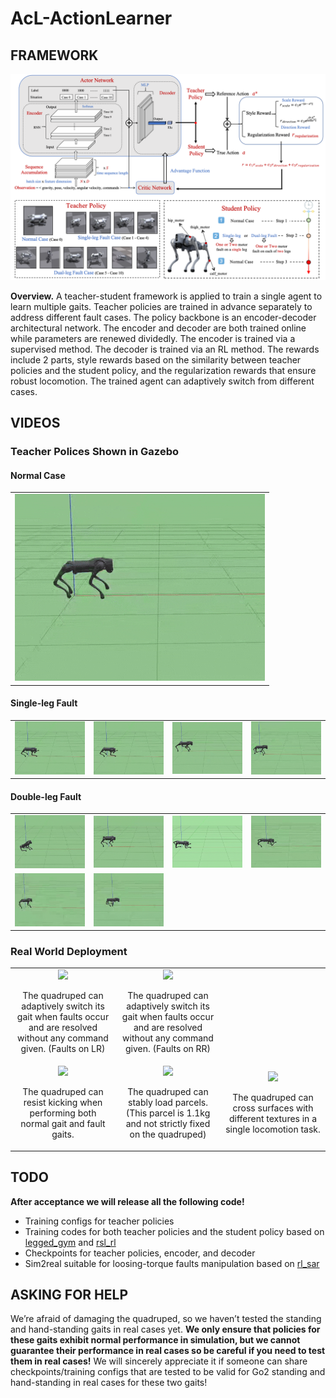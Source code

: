 # AcL-ActionLearner

## FRAMEWORK

![Overview](video&pics/framework.png)

**Overview.** A teacher-student framework is applied to train a single agent to learn multiple gaits. 
Teacher policies are trained in advance separately to address different fault cases. The policy backbone 
is an encoder-decoder architectural network. The encoder and decoder are both trained online while parameters 
are renewed dividedly. The encoder is trained via a supervised method. The decoder is trained via an RL method. 
The rewards include 2 parts, style rewards based on the similarity between teacher policies and the student policy, 
and the regularization rewards that ensure robust locomotion. The trained agent can adaptively switch from different cases.


## VIDEOS

### Teacher Polices Shown in Gazebo

#### Normal Case
<table align="center">
    <tr>
        <td align="center">
            <img src="video&pics/re0.gif" width="100%">
        </td>
    </tr>
</table>

#### Single-leg Fault
<table align="center">
    <tr>
        <td align="center"><img src="video&pics/re1.gif" width="100%"></td>
        <td align="center"><img src="video&pics/re1.gif" width="100%"></td>
        <td align="center"><img src="video&pics/re3.gif" width="100%"></td>
        <td align="center"><img src="video&pics/re4.gif" width="100%"></td>
    </tr>
</table>

#### Double-leg Fault
<table align="center">
    <tr>
        <td align="center"><img src="video&pics/re5.gif" width="100%"></td>
        <td align="center"><img src="video&pics/re6.gif" width="100%"></td>
        <td align="center"><img src="video&pics/re7.gif" width="100%"></td>
        <td align="center"><img src="video&pics/re8.gif" width="100%"></td>
    </tr>
    <tr>
        <td align="center"><img src="video&pics/re9.gif" width="100%"></td>
        <td align="center"><img src="video&pics/re10.gif" width="100%"></td>
    </tr>
</table>


### Real World Deployment

<table align="center">
    <tr>
        <td align="center" width="33%">
            <img src="video&pics/LR.gif" width="100%" height="auto">
            <p>The quadruped can adaptively switch its gait when faults occur and are resolved without any command given. (Faults on LR)</p>
        </td>
        <td align="center" width="33%">
            <img src="video&pics/RR.gif" width="100%" height="auto">
            <p>The quadruped can adaptively switch its gait when faults occur and are resolved without any command given. (Faults on RR)</p>
        </td>
    </tr>
    <tr>
        <td align="center" width="33%">
            <img src="video&pics/KICKING.gif" width="100%" height="auto">
            <p>The quadruped can resist kicking when performing both normal gait and fault gaits.</p>
        </td>
        <td align="center" width="33%">
            <img src="video&pics/LOADING.gif" width="100%" height="auto">
            <p>The quadruped can stably load parcels. (This parcel is 1.1kg and not strictly fixed on the quadruped)</p>
        </td>
        <td align="center" width="33%">
            <img src="video&pics/CROSS.gif" width="100%" height="auto">
            <p>The quadruped can cross surfaces with different textures in a single locomotion task.</p>
        </td>
    </tr>
</table>



## TODO

**After acceptance we will release all the following code!**

- Training configs for teacher policies
- Training codes for both teacher policies and the student policy based on [legged_gym](https://github.com/leggedrobotics/legged_gym) and [rsl_rl](https://github.com/leggedrobotics/rsl_rl)
- Checkpoints for teacher policies, encoder, and decoder
- Sim2real suitable for loosing-torque faults manipulation based on [rl_sar](https://github.com/fan-ziqi/rl_sar)

## ASKING FOR HELP
We’re afraid of damaging the quadruped, so we haven’t tested the standing and hand-standing gaits in real cases yet. **We only ensure that policies for these gaits exhibit normal performance in simulation, but we cannot guarantee their performance in real cases so be careful if you need to test them in real cases!**  We will sincerely appreciate it if someone can share checkpoints/training configs that are tested to be valid for Go2 standing and hand-standing in real cases for these two gaits!

